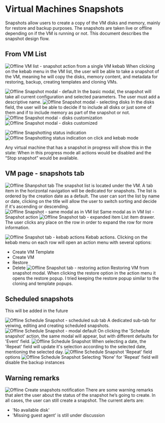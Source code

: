 # Virtual Machines Snapshots

Snapshots allow users to create a copy of the VM disks and memory, mainly for restore and backup purposes. The snapshots are taken live or offline depending on if the VM is running or not. 
This document describes the snapshot design flow.  




## From VM List 

![Offline VM list - snapshot action from a single VM kebab](img/1-00.jpg)
When clicking on the kebab menu in the VM list, the user will be able to take a snapshot of the VM, meaning he will copy the disks, memory content, and metadata for restoring, backup, creating templates and cloning VMs.

![Offline Snapshot modal - default](img/1-01.jpg)
In the basic modal, the snapshot will take all current configuration and selected parameters.
The user must add a descriptive name.
![Offline Snapshot modal - selecting disks](img/1-02.jpg)
In the disks field, the user will be able to decide if to include all disks or just some of them and if to include memory as part of the snapshot or not.
![Offline Snapshot modal - disks customization](img/1-03.jpg)
![Offline Snapshot modal - disks customized](img/1-04.jpg)

![Offline Snapshotting status indication](img/1-05.jpg)
![Offline Snapshotting status indication on click and kebab mode](img/1-06.jpg)

Any virtual machine that has a snapshot in progress will show this in the state:
When in this progress mode all actions would be disabled and the “Stop snapshot” would be available.


## VM page - snapshots tab

![Offline Shanpshot tab](img/2-00.jpg)
The snapshot list is located under the VM. A tab item in the horizontal navigation will be dedicated for snapshots. The list is ordered by the creation date as a default. 
The user can sort the list by name or date, clicking on the title will allow the user to switch sorting and decide if it's ascending or descending.  
![Offline Snapshot - same modal as in VM list](img/2-01.jpg)
Same modal as in VM list - Snapshot action
![Offline Snapshot tab - expanded item](img/2-02.jpg)
List item drawer. The user clicks any place on the row in order to expand the row for more information. 

![Offline Snapshot tab - kebab actions](img/2-03.jpg)
Kebab actions.
Clicking on the kebab menu on each row will open an action menu with several options:
- Create VM Template
- Create VM
- Restore
- Delete
![Offline Snapshot tab - restoring action](img/2-04.jpg)
Restoring VM from snapshot modal. When clicking the restore option in the action menu it opens the restore popup. I tried keeping the restore popup similar to the cloning and template popups.


## Scheduled snapshots

This will be added in the future

![Offline Schedule Snapshot - scheduled sub tab](img/3-00.jpg)
A dedicated sub-tab for veiwing, editing and creating scheduled snapshots.
![Offline Schedule Snapshot - modal default](img/3-01.jpg)
On clicking the 'Schedule snapshot' action, the same modal will appear, but with different defaults for 'Event' field. 
![Offline Schedule Snapshot](img/3-02.jpg)
When selecting a date, the 'Repeat' field will update it's selection according to the selected date, mentioning the selected day.
![Offline Schedule Snapshot](img/3-03.jpg)
'Repeat' field options
![Offline Schedule Snapshot](img/3-04.jpg)
Selecting 'None' for 'Repeat' field will disable the backup instances


## Warning remarks

![Offline Create snapshots notification](img/4-0.jpg)
There are some warning remarks that alert the user about the status of the snapshot he’s going to create. In all cases, the user can still create a snapshot. 
The current alerts are:
- 'No available disk'
- 'Missing guest agent' is still under discussion